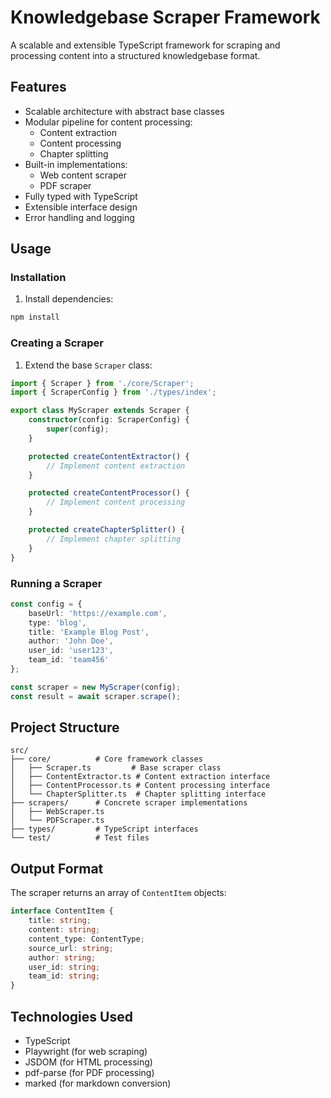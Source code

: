 # Knowledgebase Scraper Framework

A scalable and extensible TypeScript framework for scraping and processing content into a structured knowledgebase format.

## Features

- Scalable architecture with abstract base classes
- Modular pipeline for content processing:
  - Content extraction
  - Content processing
  - Chapter splitting
- Built-in implementations:
  - Web content scraper
  - PDF scraper
- Fully typed with TypeScript
- Extensible interface design
- Error handling and logging

## Usage

### Installation

1. Install dependencies:
```bash
npm install
```

### Creating a Scraper

1. Extend the base `Scraper` class:
```typescript
import { Scraper } from './core/Scraper';
import { ScraperConfig } from './types/index';

export class MyScraper extends Scraper {
    constructor(config: ScraperConfig) {
        super(config);
    }

    protected createContentExtractor() {
        // Implement content extraction
    }

    protected createContentProcessor() {
        // Implement content processing
    }

    protected createChapterSplitter() {
        // Implement chapter splitting
    }
}
```

### Running a Scraper

```typescript
const config = {
    baseUrl: 'https://example.com',
    type: 'blog',
    title: 'Example Blog Post',
    author: 'John Doe',
    user_id: 'user123',
    team_id: 'team456'
};

const scraper = new MyScraper(config);
const result = await scraper.scrape();
```

## Project Structure

```
src/
├── core/          # Core framework classes
│   ├── Scraper.ts         # Base scraper class
│   ├── ContentExtractor.ts # Content extraction interface
│   ├── ContentProcessor.ts # Content processing interface
│   └── ChapterSplitter.ts  # Chapter splitting interface
├── scrapers/      # Concrete scraper implementations
│   ├── WebScraper.ts
│   └── PDFScraper.ts
├── types/         # TypeScript interfaces
└── test/          # Test files
```

## Output Format

The scraper returns an array of `ContentItem` objects:

```typescript
interface ContentItem {
    title: string;
    content: string;
    content_type: ContentType;
    source_url: string;
    author: string;
    user_id: string;
    team_id: string;
}
```

## Technologies Used

- TypeScript
- Playwright (for web scraping)
- JSDOM (for HTML processing)
- pdf-parse (for PDF processing)
- marked (for markdown conversion)
